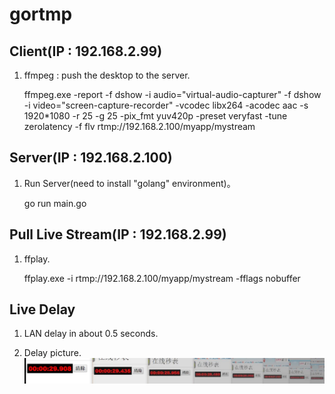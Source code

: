 # gortmp

## Client(IP : 192.168.2.99)

1. ffmpeg : push the desktop to the server.

    ffmpeg.exe -report -f dshow -i audio="virtual-audio-capturer" -f dshow -i video="screen-capture-recorder" -vcodec libx264 -acodec aac -s 1920*1080 -r 25 -g 25 -pix_fmt yuv420p -preset veryfast -tune zerolatency -f flv rtmp://192.168.2.100/myapp/mystream
   

## Server(IP : 192.168.2.100)

1. Run Server(need to install "golang" environment)。

    go run main.go
    

## Pull Live Stream(IP : 192.168.2.99)

1. ffplay.

    ffplay.exe -i rtmp://192.168.2.100/myapp/mystream -fflags nobuffer
    
## Live Delay

1. LAN delay in about 0.5 seconds.

2. Delay picture.
![image](https://github.com/sevenzoe/Photos/raw/master/Delay.png)

